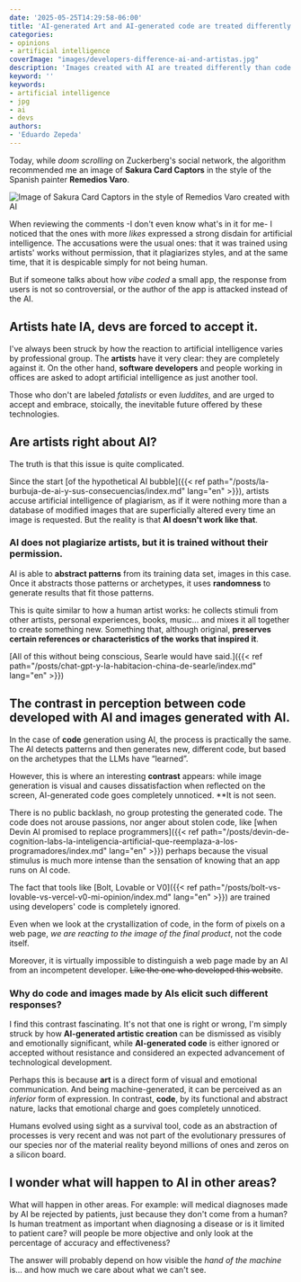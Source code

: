 ```yaml
---
date: '2025-05-25T14:29:58-06:00'
title: 'AI-generated Art and AI-generated code are treated differently'
categories:
- opinions
- artificial intelligence
coverImage: "images/developers-difference-ai-and-artistas.jpg"
description: 'Images created with AI are treated differently than code created with AI, artists detest AI, but developers are asked to accept it blindly.'
keyword: ''
keywords:
- artificial intelligence
- jpg
- ai
- devs
authors:
- 'Eduardo Zepeda'
---
```


Today, while *doom scrolling* on Zuckerberg's social network, the algorithm recommended me an image of **Sakura Card Captors** in the style of the Spanish painter **Remedios Varo**.

![Image of Sakura Card Captors in the style of Remedios Varo created with AI](https://res.cloudinary.com/dwrscezd2/image/upload/v1748206520/coffee-bytes/sakura-card-captors-remedios-varo_mwazan.webp "Image of Sakura Card Captors in the style of Remedios Varo created with AI")

When reviewing the comments -I don't even know what's in it for me- I noticed that the ones with more *likes* expressed a strong disdain for artificial intelligence. The accusations were the usual ones: that it was trained using artists' works without permission, that it plagiarizes styles, and at the same time, that it is despicable simply for not being human.

But if someone talks about how *vibe coded* a small app, the response from users is not so controversial, or the author of the app is attacked instead of the AI.

## Artists hate IA, devs are forced to accept it.

I've always been struck by how the reaction to artificial intelligence varies by professional group. The **artists** have it very clear: they are completely against it. On the other hand, **software developers** and people working in offices are asked to adopt artificial intelligence as just another tool. 

Those who don't are labeled *fatalists* or even *luddites*, and are urged to accept and embrace, stoically, the inevitable future offered by these technologies.

## Are artists right about AI?

The truth is that this issue is quite complicated.

Since the start [of the hypothetical AI bubble]({{< ref path="/posts/la-burbuja-de-ai-y-sus-consecuencias/index.md" lang="en" >}}), artists accuse artificial intelligence of plagiarism, as if it were nothing more than a database of modified images that are superficially altered every time an image is requested. But the reality is that **AI doesn't work like that**.

### AI does not plagiarize artists, but it is trained without their permission.

AI is able to **abstract patterns** from its training data set, images in this case. Once it abstracts those patterns or archetypes, it uses **randomness** to generate results that fit those patterns.

This is quite similar to how a human artist works: he collects stimuli from other artists, personal experiences, books, music... and mixes it all together to create something new. Something that, although original, **preserves certain references or characteristics of the works that inspired it**.

[All of this without being conscious, Searle would have said.]({{< ref path="/posts/chat-gpt-y-la-habitacion-china-de-searle/index.md" lang="en" >}})

## The contrast in perception between code developed with AI and images generated with AI.

In the case of **code** generation using AI, the process is practically the same. The AI detects patterns and then generates new, different code, but based on the archetypes that the LLMs have “learned”.

However, this is where an interesting **contrast** appears: while image generation is visual and causes dissatisfaction when reflected on the screen, AI-generated code goes completely unnoticed. **It is not seen.

There is no public backlash, no group protesting the generated code. The code does not arouse passions, nor anger about stolen code, like [when Devin AI promised to replace programmers]({{< ref path="/posts/devin-de-cognition-labs-la-inteligencia-artificial-que-reemplaza-a-los-programadores/index.md" lang="en" >}}) perhaps because the visual stimulus is much more intense than the sensation of knowing that an app runs on AI code.

The fact that tools like [Bolt, Lovable or V0]({{< ref path="/posts/bolt-vs-lovable-vs-vercel-v0-mi-opinion/index.md" lang="en" >}}) are trained using developers' code is completely ignored.

Even when we look at the crystallization of code, in the form of pixels on a web page, *we are reacting to the image of the final product*, not the code itself.

Moreover, it is virtually impossible to distinguish a web page made by an AI from an incompetent developer. ~~Like the one who developed this website~~.

### Why do code and images made by AIs elicit such different responses?

I find this contrast fascinating. It's not that one is right or wrong, I'm simply struck by how **AI-generated artistic creation** can be dismissed as visibly and emotionally significant, while **AI-generated code** is either ignored or accepted without resistance and considered an expected advancement of technological development.

Perhaps this is because **art** is a direct form of visual and emotional communication. And being machine-generated, it can be perceived as an *inferior* form of expression. In contrast, **code**, by its functional and abstract nature, lacks that emotional charge and goes completely unnoticed.

Humans evolved using sight as a survival tool, code as an abstraction of processes is very recent and was not part of the evolutionary pressures of our species nor of the material reality beyond millions of ones and zeros on a silicon board.

## I wonder what will happen to AI in other areas?

What will happen in other areas. For example: will medical diagnoses made by AI be rejected by patients, just because they don't come from a human? Is human treatment as important when diagnosing a disease or is it limited to patient care? will people be more objective and only look at the percentage of accuracy and effectiveness?

The answer will probably depend on how visible the *hand of the machine* is... and how much we care about what we can't see.


